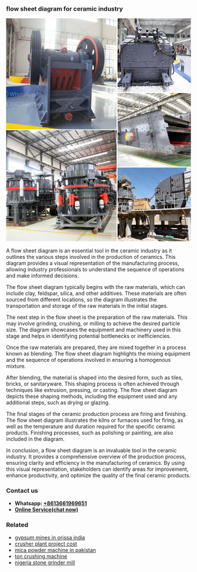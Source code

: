 <h3>flow sheet diagram for ceramic industry</h3><img src='1708497560.jpg' alt=''><p>A flow sheet diagram is an essential tool in the ceramic industry as it outlines the various steps involved in the production of ceramics. This diagram provides a visual representation of the manufacturing process, allowing industry professionals to understand the sequence of operations and make informed decisions.</p><p>The flow sheet diagram typically begins with the raw materials, which can include clay, feldspar, silica, and other additives. These materials are often sourced from different locations, so the diagram illustrates the transportation and storage of the raw materials in the initial stages.</p><p>The next step in the flow sheet is the preparation of the raw materials. This may involve grinding, crushing, or milling to achieve the desired particle size. The diagram showcases the equipment and machinery used in this stage and helps in identifying potential bottlenecks or inefficiencies.</p><p>Once the raw materials are prepared, they are mixed together in a process known as blending. The flow sheet diagram highlights the mixing equipment and the sequence of operations involved in ensuring a homogenous mixture.</p><p>After blending, the material is shaped into the desired form, such as tiles, bricks, or sanitaryware. This shaping process is often achieved through techniques like extrusion, pressing, or casting. The flow sheet diagram depicts these shaping methods, including the equipment used and any additional steps, such as drying or glazing.</p><p>The final stages of the ceramic production process are firing and finishing. The flow sheet diagram illustrates the kilns or furnaces used for firing, as well as the temperature and duration required for the specific ceramic products. Finishing processes, such as polishing or painting, are also included in the diagram.</p><p>In conclusion, a flow sheet diagram is an invaluable tool in the ceramic industry. It provides a comprehensive overview of the production process, ensuring clarity and efficiency in the manufacturing of ceramics. By using this visual representation, stakeholders can identify areas for improvement, enhance productivity, and optimize the quality of the final ceramic products.</p><h3>Contact us</h3><ul><li><strong>Whatsapp:&nbsp;<a href="https://wa.me/8613661969651">+8613661969651</a></strong></li><li><a href="https://swt.shibang-china.com/?git&amp;zhl&amp;flow sheet diagram for ceramic industry"><strong>Online Service(chat now)</strong></a></li></ul><h3>Related</h3><ul><li><a href='gypsum mines in orissa india.md'>gypsum mines in orissa india</a></li><li><a href='crusher plant project cost.md'>crusher plant project cost</a></li><li><a href='mica powder machine in pakistan.md'>mica powder machine in pakistan</a></li><li><a href='ton crushing machine.md'>ton crushing machine</a></li><li><a href='nigeria stone grinder mill.md'>nigeria stone grinder mill</a></li></ul>